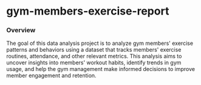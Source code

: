 # gym-members-exercise-report
### Overview
The goal of this data analysis project is to analyze gym members' exercise patterns and behaviors using a dataset that tracks members' exercise routines, attendance, and other relevant metrics. This analysis aims to uncover insights into members' workout habits, identify trends in gym usage, and help the gym management make informed decisions to improve member engagement and retention.
